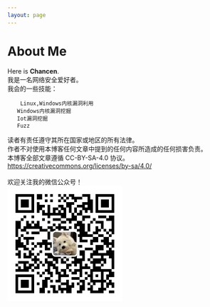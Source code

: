 ```yaml
---
layout: page
---
```


# About Me

Here is **Chancen**.<br/>
我是一名网络安全爱好者。<br/>
我会的一些技能：<br/>
```
	Linux,Windows内核漏洞利用
​	Windows内核漏洞挖掘
​	Iot漏洞挖掘
​	Fuzz
```
读者有责任遵守其所在国家或地区的所有法律。<br/>
作者不对使用本博客任何文章中提到的任何内容所造成的任何损害负责。<br/>
本博客全部文章遵循 CC-BY-SA-4.0 协议。<br/>
https://creativecommons.org/licenses/by-sa/4.0/<br/><br/>
欢迎关注我的微信公众号！<br/>
![qrcode_for_gh_9faed1326cfd_258](Images/qrcode_for_gh_9faed1326cfd_258.jpg)